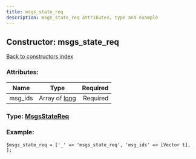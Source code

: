 ```yaml
---
title: msgs_state_req
description: msgs_state_req attributes, type and example
---
```

## Constructor: msgs\_state\_req  
[Back to constructors index](index.md)



### Attributes:

| Name     |    Type       | Required |
|----------|:-------------:|---------:|
|msg\_ids|Array of [long](../types/long.md) | Required|



### Type: [MsgsStateReq](../types/MsgsStateReq.md)


### Example:

```
$msgs_state_req = ['_' => 'msgs_state_req', 'msg_ids' => [Vector t], ];
```